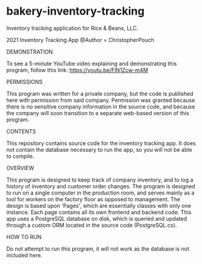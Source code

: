 # bakery-inventory-tracking
Inventory tracking application for Rice & Beans, LLC.

2021 Inventory Tracking App @Author = ChristopherPouch

DEMONSTRATION

To see a 5-minute YouTube video explaining and demonstrating this program, follow this link: https://youtu.be/FlN1Zcw-m4M

PERMISSIONS

This program was written for a private company, but the code is published here with permission from said company. 
Permission was granted because there is no sensitive company information in the source code, and because the company will soon transition to a separate
web-based version of this program.

CONTENTS

This repository contains source code for the inventory tracking app. It does not contain the database necessary to run the app, so you will not be able to compile.

OVERVIEW

This program is designed to keep track of company inventory, and to log a history of inventory and customer order changes.
The program is designed to run on a single computer in the production room, and serves mainly as a tool for workers on the factory floor as opposed to management.
The design is based upon 'Pages', which are essentially classes with only one instance. Each page contains all its own frontend and backend code.
This app uses a PostgreSQL database on disk, which is queried and updated through a custom ORM located in the source code (PostgreSQL.cs).

HOW TO RUN

Do not attempt to run this program, it will not work as the database is not included here.
